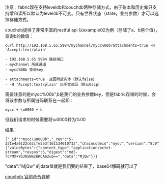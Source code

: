 
注意：fabric现在支持leveldb和couchdb两种存储方式，由于账本和历史库只支持增和读所以默认为leveldb不可变。只有世界状态（state，业务参数）才可以选择存储方式。

couchdb提供了非常丰富的restful api 以example02为例（存储了a、b两个值），查询b的数值：

```
curl http://192.168.5.65:5984/mychannel/mycc%00b?attachments=true -H 'Accept:text/plain'
```


```
- 192.168.5.65:5984 路径端口
- mychannel 所属通道
- mycc%00b 查询key

- attachments=true  返回附近实体（默认false）
- -H 'Accept:text/plain' 以明文返回（默认Gzip）
```

需要注意的是mycc%00b",b是我们的业务参数key，但是fabric存储的时候，会将该参数与所属链码联系在一起即：


```
mycc + \u0000 + b
```

但我们请求的时候需要将\u0000转为%00

结果：


```
{"_id":"mycc\u0000b","_rev":"5-331e4a0122c63cfe553f161134610712","chaincodeid":"mycc","version":"8:0","_attachments":{"valueBytes":{"content_type":"application/octet-stream","revpos":5,"digest":"md5-TcPMX+YbJ0SWm26KCA62uQ==","data":"MjQw"}}}
```

"data":"MjQw"  的data值就是我们要的结果了，base64解码就可以了

[couchdb 官网命令详解](http://docs.couchdb.org/en/2.1.1/api/document/common.html)
